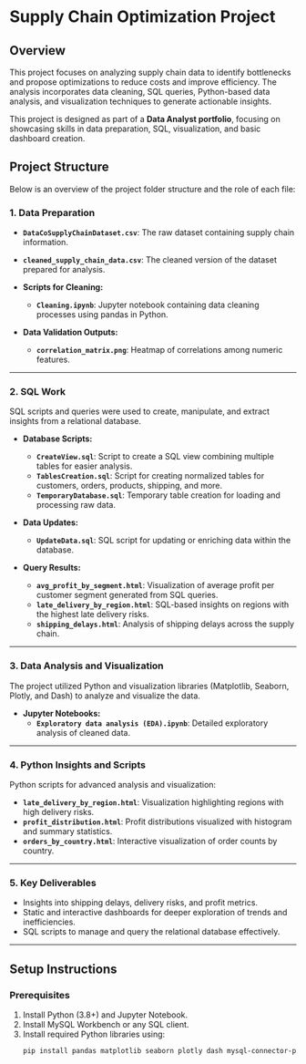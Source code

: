 #  Supply Chain Optimization Project

## Overview
This project focuses on analyzing supply chain data to identify bottlenecks and propose optimizations to reduce costs and improve efficiency. The analysis incorporates data cleaning, SQL queries, Python-based data analysis, and visualization techniques to generate actionable insights. 

This project is designed as part of a **Data Analyst portfolio**, focusing on showcasing skills in data preparation, SQL, visualization, and basic dashboard creation.

## Project Structure
Below is an overview of the project folder structure and the role of each file:

### 1. **Data Preparation**
   - **`DataCoSupplyChainDataset.csv`**: The raw dataset containing supply chain information.
   - **`cleaned_supply_chain_data.csv`**: The cleaned version of the dataset prepared for analysis.

   - **Scripts for Cleaning:**
     - **`Cleaning.ipynb`**: Jupyter notebook containing data cleaning processes using pandas in Python.

   - **Data Validation Outputs:**
     - **`correlation_matrix.png`**: Heatmap of correlations among numeric features.

---

### 2. **SQL Work**
   SQL scripts and queries were used to create, manipulate, and extract insights from a relational database.

   - **Database Scripts:**
     - **`CreateView.sql`**: Script to create a SQL view combining multiple tables for easier analysis.
     - **`TablesCreation.sql`**: Script for creating normalized tables for customers, orders, products, shipping, and more.
     - **`TemporaryDatabase.sql`**: Temporary table creation for loading and processing raw data.

   - **Data Updates:**
     - **`UpdateData.sql`**: SQL script for updating or enriching data within the database.

   - **Query Results:**
     - **`avg_profit_by_segment.html`**: Visualization of average profit per customer segment generated from SQL queries.
     - **`late_delivery_by_region.html`**: SQL-based insights on regions with the highest late delivery risks.
     - **`shipping_delays.html`**: Analysis of shipping delays across the supply chain.

---

### 3. **Data Analysis and Visualization**
   The project utilized Python and visualization libraries (Matplotlib, Seaborn, Plotly, and Dash) to analyze and visualize the data.

   - **Jupyter Notebooks:**
     - **`Exploratory data analysis (EDA).ipynb`**: Detailed exploratory analysis of cleaned data.

---

### 4. **Python Insights and Scripts**
   Python scripts for advanced analysis and visualization:
   - **`late_delivery_by_region.html`**: Visualization highlighting regions with high delivery risks.
   - **`profit_distribution.html`**: Profit distributions visualized with histogram and summary statistics.
   - **`orders_by_country.html`**: Interactive visualization of order counts by country.

---

### 5. **Key Deliverables**
   - Insights into shipping delays, delivery risks, and profit metrics.
   - Static and interactive dashboards for deeper exploration of trends and inefficiencies.
   - SQL scripts to manage and query the relational database effectively.

---

## Setup Instructions

### Prerequisites
1. Install Python (3.8+) and Jupyter Notebook.
2. Install MySQL Workbench or any SQL client.
3. Install required Python libraries using:
   ```bash
   pip install pandas matplotlib seaborn plotly dash mysql-connector-python
